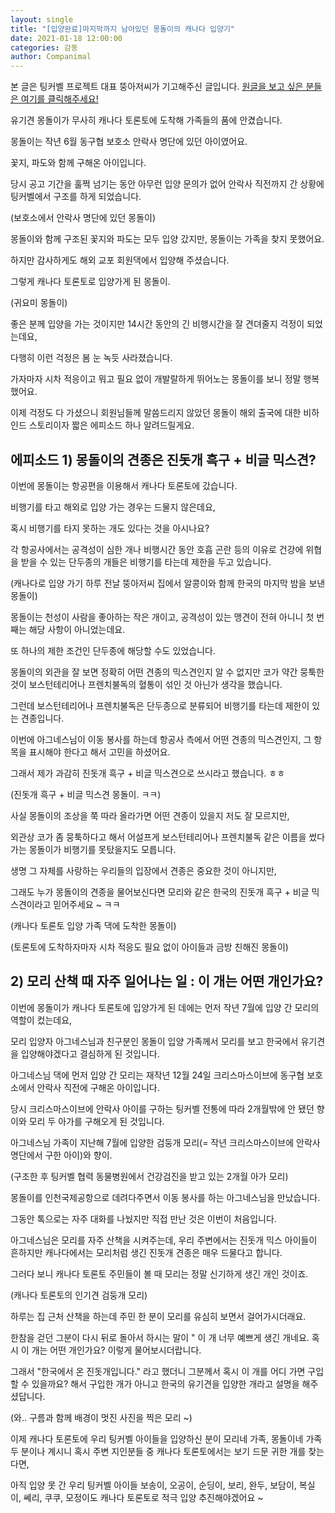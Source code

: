 ```yaml
---
layout: single
title: "[입양완료]마지막까지 남아있던 몽돌이의 캐나다 입양기"
date: 2021-01-18 12:00:00
categories: 감동
author: Companimal
---
```


본 글은 팅커벨 프로젝트 대표 뚱아저씨가 기고해주신 글입니다. [원글을 보고 싶은 분들은 여기를 클릭해주세요!](https://blog.naver.com/tinkerbell-project/222199293527)

유기견 몽돌이가 무사히 캐나다 토론토에 도착해 가족들의 품에 안겼습니다.

몽돌이는 작년 6월 동구협 보호소 안락사 명단에 있던 아이였어요.

꽃지, 파도와 함께 구해온 아이입니다.

당시 공고 기간을 훌쩍 넘기는 동안 아무런 입양 문의가 없어 안락사 직전까지 간 상황에 팅커벨에서 구조를 하게 되었습니다.

(보호소에서 안락사 명단에 있던 몽돌이)

몽돌이와 함께 구조된 꽃지와 파도는 모두 입양 갔지만, 몽돌이는 가족을 찾지 못했어요.

하지만 감사하게도 해외 교포 회원댁에서 입양해 주셨습니다.

그렇게 캐나다 토론토로 입양가게 된 몽돌이.

(귀요미 몽돌이)

좋은 분께 입양을 가는 것이지만 14시간 동안의 긴 비행시간을 잘 견뎌줄지 걱정이 되었는데요,

다행히 이런 걱정은 봄 눈 녹듯 사라졌습니다.

가자마자 시차 적응이고 뭐고 필요 없이 개발랄하게 뛰어노는 몽돌이를 보니 정말 행복했어요.

이제 걱정도 다 가셨으니 회원님들께 말씀드리지 않았던 몽돌이 해외 출국에 대한 비하인드 스토리이자 짧은 에피소드 하나 알려드릴게요.

## 에피소드 1) 몽돌이의 견종은 진돗개 흑구 + 비글 믹스견?

이번에 몽돌이는 항공편을 이용해서 캐나다 토론토에 갔습니다.

비행기를 타고 해외로 입양 가는 경우는 드물지 않은데요,

혹시 비행기를 타지 못하는 개도 있다는 것을 아시나요?

각 항공사에서는 공격성이 심한 개나 비행시간 동안 호흡 곤란 등의 이유로 건강에 위협을 받을 수 있는 단두종의 개들은 비행기를 타는데 제한을 두고 있습니다.

(캐나다로 입양 가기 하루 전날 뚱아저씨 집에서 알콩이와 함께 한국의 마지막 밤을 보낸 몽돌이)

몽돌이는 천성이 사람을 좋아하는 작은 개이고, 공격성이 있는 맹견이 전혀 아니니 첫 번째는 해당 사항이 아니었는데요.

또 하나의 제한 조건인 단두종에 해당할 수도 있었습니다.

몽돌이의 외관을 잘 보면 정확히 어떤 견종의 믹스견인지 알 수 없지만 코가 약간 뭉툭한 것이 보스턴테리어나 프렌치불독의 혈통이 섞인 것 아닌가 생각을 했습니다.

그런데 보스턴테리어나 프렌치불독은 단두종으로 분류되어 비행기를 타는데 제한이 있는 견종입니다.

이번에 아그네스님이 이동 봉사를 하는데 항공사 측에서 어떤 견종의 믹스견인지, 그 항목을 표시해야 한다고 해서 고민을 하셨어요.

그래서 제가 과감히 진돗개 흑구 + 비글 믹스견으로 쓰시라고 했습니다. ㅎㅎ

(진돗개 흑구 + 비글 믹스견 몽돌이. ㅋㅋ)

사실 몽돌이의 조상을 쭉 따라 올라가면 어떤 견종이 있을지 저도 잘 모르지만,

외관상 코가 좀 뭉툭하다고 해서 어설프게 보스턴테리어나 프렌치불독 같은 이름을 썼다가는 몽돌이가 비행기를 못탔을지도 모릅니다.

생명 그 자체를 사랑하는 우리들의 입장에서 견종은 중요한 것이 아니지만,

그래도 누가 몽돌이의 견종을 물어보신다면 모리와 같은 한국의 진돗개 흑구 + 비글 믹스견이라고 믿어주세요 ~ ㅋㅋ

(캐나다 토론토 입양 가족 댁에 도착한 몽돌이)

(토론토에 도착하자마자 시차 적응도 필요 없이 아이들과 금방 친해진 몽돌이)

## 2) 모리 산책 때 자주 일어나는 일 : 이 개는 어떤 개인가요?

이번에 몽돌이가 캐나다 토론토에 입양가게 된 데에는 먼저 작년 7월에 입양 간 모리의 역할이 컸는데요,

모리 입양자 아그네스님과 친구분인 몽돌이 입양 가족께서 모리를 보고 한국에서 유기견을 입양해야겠다고 결심하게 된 것입니다.

아그네스님 댁에 먼저 입양 간 모리는 재작년 12월 24일 크리스마스이브에 동구협 보호소에서 안락사 직전에 구해온 아이입니다.

당시 크리스마스이브에 안락사 아이를 구하는 팅커벨 전통에 따라 2개월밖에 안 됐던 향이와 모리 두 아가를 구해오게 된 것입니다.

아그네스님 가족이 지난해 7월에 입양한 검둥개 모리(= 작년 크리스마스이브에 안락사 명단에서 구한 아이)와 향이.

(구조한 후 팅커벨 협력 동물병원에서 건강검진을 받고 있는 2개월 아가 모리)

몽돌이를 인천국제공항으로 데려다주면서 이동 봉사를 하는 아그네스님을 만났습니다.

그동안 톡으로는 자주 대화를 나눴지만 직접 만난 것은 이번이 처음입니다.

아그네스님은 모리를 자주 산책을 시켜주는데, 우리 주변에서는 진돗개 믹스 아이들이 흔하지만 캐나다에서는 모리처럼 생긴 진돗개 견종은 매우 드물다고 합니다.

그러다 보니 캐나다 토론토 주민들이 볼 때 모리는 정말 신기하게 생긴 개인 것이죠.

(캐나다 토론토의 인기견 검둥개 모리)

하루는 집 근처 산책을 하는데 주민 한 분이 모리를 유심히 보면서 걸어가시더래요.

한참을 걷던 그분이 다시 뒤로 돌아서 하시는 말이 " 이 개 너무 예쁘게 생긴 개네요. 혹시 이 개는 어떤 개인가요? 이렇게 물어보시더랍니다.

그래서 "한국에서 온 진돗개입니다." 라고 했더니 그분께서 혹시 이 개를 어디 가면 구입할 수 있을까요? 해서 구입한 개가 아니고 한국의 유기견을 입양한 개라고 설명을 해주셨답니다.

(와.. 구름과 함께 배경이 멋진 사진을 찍은 모리 ~)

이제 캐나다 토론토에 우리 팅커벨 아이들을 입양하신 분이 모리네 가족, 몽돌이네 가족 두 분이나 계시니 혹시 주변 지인분들 중 캐나다 토론토에서는 보기 드문 귀한 개를 찾는다면,

아직 입양 못 간 우리 팅커벨 아이들 보송이, 오공이, 순딩이, 보리, 완두, 보담이, 복실이, 쎄리, 쿠쿠, 모정이도 캐나다 토론토로 적극 입양 추진해야겠어요 ~
